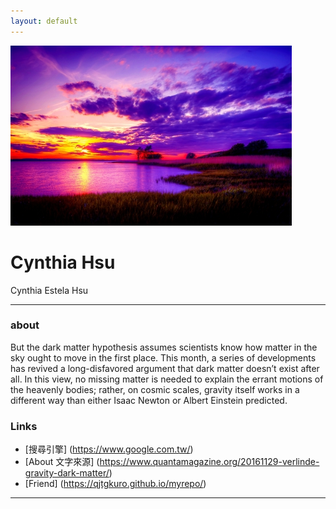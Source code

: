 ```yaml
---
layout: default
---
```


![avatar](dawn.jpg)

# Cynthia Hsu

Cynthia Estela Hsu
- - -

### about

But the dark matter hypothesis assumes scientists know how matter in the sky ought to move in the first place. This month, a series of developments has revived a long-disfavored argument that dark matter doesn’t exist after all. In this view, no missing matter is needed to explain the errant motions of the heavenly bodies; rather, on cosmic scales, gravity itself works in a different way than either Isaac Newton or Albert Einstein predicted.

### Links

 * [搜尋引擎] (https://www.google.com.tw/) 
 * [About 文字來源] (https://www.quantamagazine.org/20161129-verlinde-gravity-dark-matter/) 
 * [Friend] (https://qjtgkuro.github.io/myrepo/)
- - -
